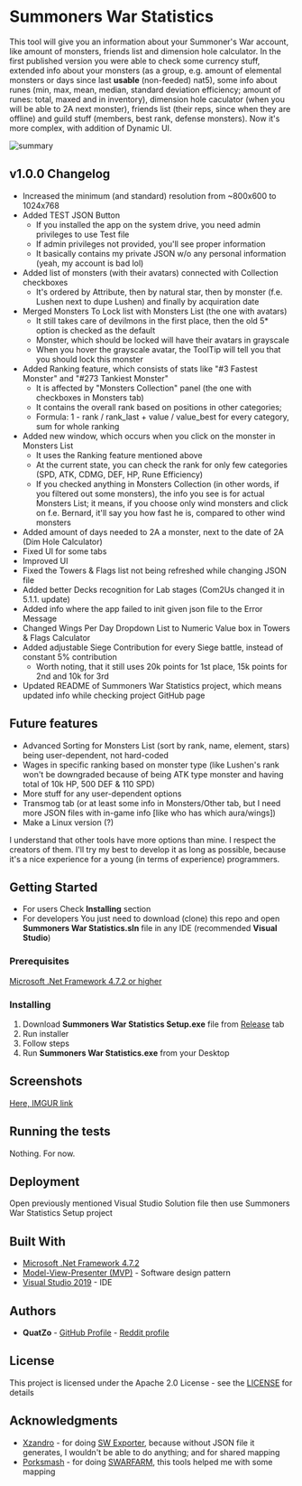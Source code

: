 # Summoners War Statistics

This tool will give you an information about your Summoner's War account, like amount of monsters, friends list and dimension hole calculator. In the first published version you were able to check some currency stuff, extended info about your monsters (as a group, e.g. amount of elemental monsters or days since last **usable** (non-feeded) nat5), some info about runes (min, max, mean, median, standard deviation efficiency; amount of runes: total, maxed and in inventory), dimension hole caculator (when you will be able to 2A next monster), friends list (their reps, since when they are offline) and guild stuff (members, best rank, defense monsters). Now it's more complex, with addition of Dynamic UI.

![summary]

[summary]: https://i.imgur.com/5VfXA5d.png
## v1.0.0 Changelog
* Increased the minimum (and standard) resolution from ~800x600 to 1024x768
* Added TEST JSON Button
  * If you installed the app on the system drive, you need admin privileges to use Test file
  * If admin privileges not provided, you'll see proper information
  * It basically contains my private JSON w/o any personal information (yeah, my account is bad lol)
* Added list of monsters (with their avatars) connected with Collection checkboxes
  * It's ordered by Attribute, then by natural star, then by monster (f.e. Lushen next to dupe Lushen) and finally by acquiration date
* Merged Monsters To Lock list with Monsters List (the one with avatars)
  * It still takes care of devilmons in the first place, then the old 5* option is checked as the default
  * Monster, which should be locked will have their avatars in grayscale
  * When you hover the grayscale avatar, the ToolTip will tell you that you should lock this monster
* Added Ranking feature, which consists of stats like "#3 Fastest Monster" and "#273 Tankiest Monster"
  * It is affected by "Monsters Collection" panel (the one with checkboxes in Monsters tab)
  * It contains the overall rank based on positions in other categories;
  * Formula: 1 - rank / rank_last + value / value_best for every category, sum for whole ranking
* Added new window, which occurs when you click on the monster in Monsters List
  * It uses the Ranking feature mentioned above
  * At the current state, you can check the rank for only few categories (SPD, ATK, CDMG, DEF, HP, Rune Efficiency)
  * If you checked anything in Monsters Collection (in other words, if you filtered out some monsters), the info you see is for actual Monsters List; it means, if you choose only wind monsters and click on f.e. Bernard, it'll say you how fast he is, compared to other wind monsters
* Added amount of days needed to 2A a monster, next to the date of 2A (Dim Hole Calculator)
* Fixed UI for some tabs
* Improved UI
* Fixed the Towers & Flags list not being refreshed while changing JSON file
* Added better Decks recognition for Lab stages (Com2Us changed it in 5.1.1. update)
* Added info where the app failed to init given json file to the Error Message
* Changed Wings Per Day Dropdown List to Numeric Value box in Towers & Flags Calculator
* Added adjustable Siege Contribution for every Siege battle, instead of constant 5% contribution
  * Worth noting, that it still uses 20k points for 1st place, 15k points for 2nd and 10k for 3rd
* Updated README of Summoners War Statistics project, which means updated info while checking project GitHub page

## Future features
* Advanced Sorting for Monsters List (sort by rank, name, element, stars) being user-dependent, not hard-coded
* Wages in specific ranking based on monster type (like Lushen's rank won't be downgraded because of being ATK type monster and having total of 10k HP, 500 DEF & 110 SPD)
* More stuff for any user-dependent options
* Transmog tab (or at least some info in Monsters/Other tab, but I need more JSON files with in-game info [like who has which aura/wings])
* Make a Linux version (?)

I understand that other tools have more options than mine. I respect the creators of them. I'll try my best to develop it as long as possible, because it's a nice experience for a young (in terms of experience) programmers.

## Getting Started
* For users
Check **Installing** section
* For developers
You just need to download (clone) this repo and open **Summoners War Statistics.sln** file in any IDE (recommended **Visual Studio**)

### Prerequisites

[Microsoft .Net Framework 4.7.2 or higher](https://dotnet.microsoft.com/download/dotnet-framework)

### Installing

1. Download **Summoners War Statistics Setup.exe** file from [Release](https://github.com/QuatZo/Summoners-War-Statistics/releases) tab
2. Run installer
3. Follow steps
4. Run **Summoners War Statistics.exe** from your Desktop

## Screenshots
[Here, IMGUR link](https://imgur.com/a/Bh01XHa)

## Running the tests

Nothing. For now.

## Deployment

Open previously mentioned Visual Studio Solution file then use Summoners War Statistics Setup project

## Built With

* [Microsoft .Net Framework 4.7.2](https://dotnet.microsoft.com/download/dotnet-framework)
* [Model-View-Presenter (MVP)](https://en.wikipedia.org/wiki/Model%E2%80%93view%E2%80%93presenter) - Software design pattern
* [Visual Studio 2019](https://visualstudio.microsoft.com/pl) - IDE

## Authors

* **QuatZo** - [GitHub Profile](https://github.com/QuatZo) - [Reddit profile](http://reddit.com/u/quatzo)

## License

This project is licensed under the Apache 2.0 License - see the [LICENSE](https://choosealicense.com/licenses/apache-2.0/) for details

## Acknowledgments

* [Xzandro](https://github.com/Xzandro/) - for doing [SW Exporter](https://github.com/Xzandro/), because without JSON file it generates, I wouldn't be able to do anything; and for shared mapping
* [Porksmash](https://github.com/PeteAndersen) - for doing [SWARFARM](https://github.com/PeteAndersen/swarfarm), this tools helped me with some mapping
